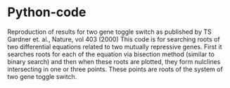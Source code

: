 # Python-code
Reproduction of results for two gene toggle switch as published by TS Gardner et. al., Nature, vol 403 (2000)
This code is for searching roots of two differential equations related to two mutually repressive genes. First it searches roots for
each of the equation via bisection method (similar to binary search) and then when these roots are plotted, they form nulclines
intersecting in one or three points. These points are roots of the system of two gene toggle switch. 
